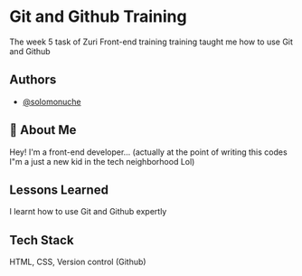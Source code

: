 
# Git and Github Training

The week 5 task of Zuri Front-end training training taught me how to use Git and Github
## Authors

- [@solomonuche](https://www.github.com/solomonuche)


## 🚀 About Me
Hey! I'm a front-end developer... (actually at the point of writing this codes I"m a just a new kid in the tech neighborhood Lol)


## Lessons Learned

I learnt how to use Git and Github expertly

## Tech Stack

 HTML, CSS, Version control (Github)



